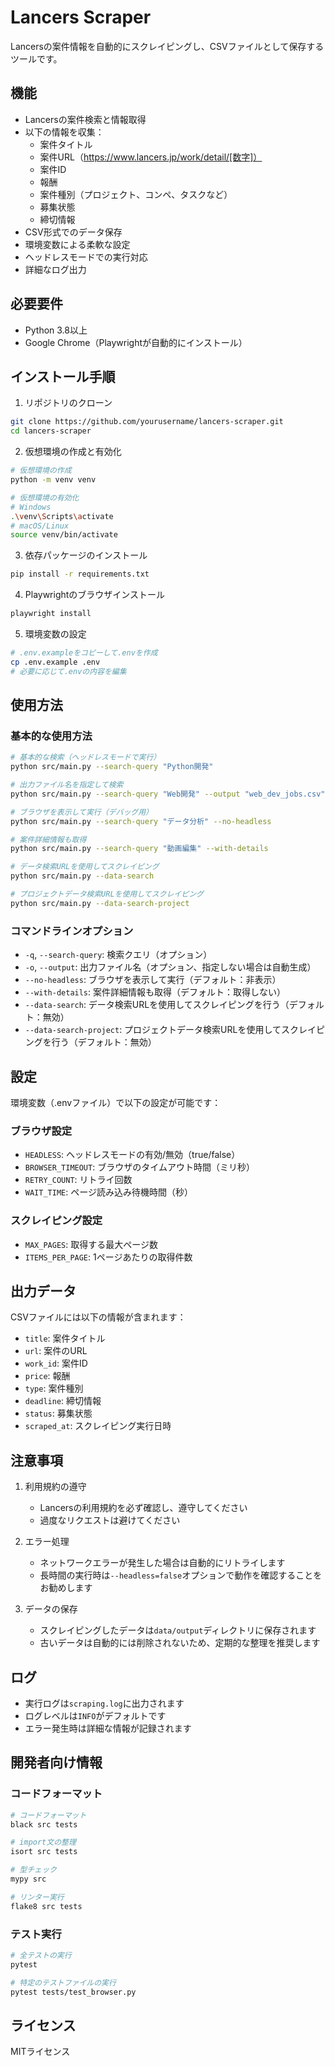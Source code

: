 # Lancers Scraper

Lancersの案件情報を自動的にスクレイピングし、CSVファイルとして保存するツールです。

## 機能

- Lancersの案件検索と情報取得
- 以下の情報を収集：
  - 案件タイトル
  - 案件URL（https://www.lancers.jp/work/detail/[数字]）
  - 案件ID
  - 報酬
  - 案件種別（プロジェクト、コンペ、タスクなど）
  - 募集状態
  - 締切情報
- CSV形式でのデータ保存
- 環境変数による柔軟な設定
- ヘッドレスモードでの実行対応
- 詳細なログ出力

## 必要要件

- Python 3.8以上
- Google Chrome（Playwrightが自動的にインストール）

## インストール手順

1. リポジトリのクローン
```bash
git clone https://github.com/yourusername/lancers-scraper.git
cd lancers-scraper
```

2. 仮想環境の作成と有効化
```bash
# 仮想環境の作成
python -m venv venv

# 仮想環境の有効化
# Windows
.\venv\Scripts\activate
# macOS/Linux
source venv/bin/activate
```

3. 依存パッケージのインストール
```bash
pip install -r requirements.txt
```

4. Playwrightのブラウザインストール
```bash
playwright install
```

5. 環境変数の設定
```bash
# .env.exampleをコピーして.envを作成
cp .env.example .env
# 必要に応じて.envの内容を編集
```

## 使用方法

### 基本的な使用方法

```bash
# 基本的な検索（ヘッドレスモードで実行）
python src/main.py --search-query "Python開発"

# 出力ファイル名を指定して検索
python src/main.py --search-query "Web開発" --output "web_dev_jobs.csv"

# ブラウザを表示して実行（デバッグ用）
python src/main.py --search-query "データ分析" --no-headless

# 案件詳細情報も取得
python src/main.py --search-query "動画編集" --with-details

# データ検索URLを使用してスクレイピング
python src/main.py --data-search

# プロジェクトデータ検索URLを使用してスクレイピング
python src/main.py --data-search-project
```

### コマンドラインオプション

- `-q`, `--search-query`: 検索クエリ（オプション）
- `-o`, `--output`: 出力ファイル名（オプション、指定しない場合は自動生成）
- `--no-headless`: ブラウザを表示して実行（デフォルト：非表示）
- `--with-details`: 案件詳細情報も取得（デフォルト：取得しない）
- `--data-search`: データ検索URLを使用してスクレイピングを行う（デフォルト：無効）
- `--data-search-project`: プロジェクトデータ検索URLを使用してスクレイピングを行う（デフォルト：無効）

## 設定

環境変数（.envファイル）で以下の設定が可能です：

### ブラウザ設定
- `HEADLESS`: ヘッドレスモードの有効/無効（true/false）
- `BROWSER_TIMEOUT`: ブラウザのタイムアウト時間（ミリ秒）
- `RETRY_COUNT`: リトライ回数
- `WAIT_TIME`: ページ読み込み待機時間（秒）

### スクレイピング設定
- `MAX_PAGES`: 取得する最大ページ数
- `ITEMS_PER_PAGE`: 1ページあたりの取得件数

## 出力データ

CSVファイルには以下の情報が含まれます：

- `title`: 案件タイトル
- `url`: 案件のURL
- `work_id`: 案件ID
- `price`: 報酬
- `type`: 案件種別
- `deadline`: 締切情報
- `status`: 募集状態
- `scraped_at`: スクレイピング実行日時

## 注意事項

1. 利用規約の遵守
   - Lancersの利用規約を必ず確認し、遵守してください
   - 過度なリクエストは避けてください

2. エラー処理
   - ネットワークエラーが発生した場合は自動的にリトライします
   - 長時間の実行時は`--headless=false`オプションで動作を確認することをお勧めします

3. データの保存
   - スクレイピングしたデータは`data/output`ディレクトリに保存されます
   - 古いデータは自動的には削除されないため、定期的な整理を推奨します

## ログ

- 実行ログは`scraping.log`に出力されます
- ログレベルは`INFO`がデフォルトです
- エラー発生時は詳細な情報が記録されます

## 開発者向け情報

### コードフォーマット
```bash
# コードフォーマット
black src tests

# import文の整理
isort src tests

# 型チェック
mypy src

# リンター実行
flake8 src tests
```

### テスト実行
```bash
# 全テストの実行
pytest

# 特定のテストファイルの実行
pytest tests/test_browser.py
```

## ライセンス

MITライセンス
